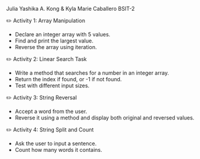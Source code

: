 Julia Yashika A. Kong & Kyla Marie Caballero   BSIT-2

✏️ Activity 1: Array Manipulation

   - Declare an integer array with 5 values.
   - Find and print the largest value.
   - Reverse the array using iteration.
     
✏️ Activity 2: Linear Search Task

   - Write a method that searches for a number in an integer array.
   - Return the index if found, or -1 if not found.
   - Test with different input sizes.
     
✏️ Activity 3: String Reversal

   - Accept a word from the user.
   - Reverse it using a method and display both original and reversed values.
     
✏️ Activity 4: String Split and Count

- Ask the user to input a sentence.
- Count how many words it contains.
  

